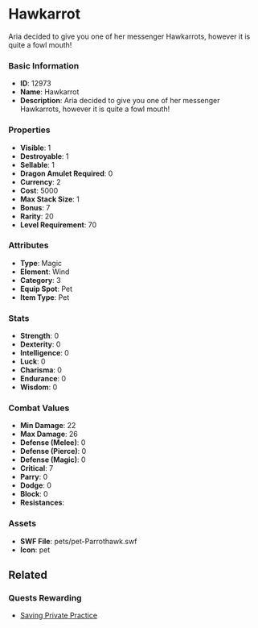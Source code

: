 # Hawkarrot

Aria decided to give you one of her messenger Hawkarrots, however it is quite a fowl mouth!

### Basic Information

- **ID**: 12973
- **Name**: Hawkarrot
- **Description**: Aria decided to give you one of her messenger Hawkarrots, however it is quite a fowl mouth!

### Properties

- **Visible**: 1
- **Destroyable**: 1
- **Sellable**: 1
- **Dragon Amulet Required**: 0
- **Currency**: 2
- **Cost**: 5000
- **Max Stack Size**: 1
- **Bonus**: 7
- **Rarity**: 20
- **Level Requirement**: 70

### Attributes

- **Type**: Magic
- **Element**: Wind
- **Category**: 3
- **Equip Spot**: Pet
- **Item Type**: Pet

### Stats

- **Strength**: 0
- **Dexterity**: 0
- **Intelligence**: 0
- **Luck**: 0
- **Charisma**: 0
- **Endurance**: 0
- **Wisdom**: 0

### Combat Values

- **Min Damage**: 22
- **Max Damage**: 26
- **Defense (Melee)**: 0
- **Defense (Pierce)**: 0
- **Defense (Magic)**: 0
- **Critical**: 7
- **Parry**: 0
- **Dodge**: 0
- **Block**: 0
- **Resistances**: 

### Assets

- **SWF File**: pets/pet-Parrothawk.swf
- **Icon**: pet

## Related

### Quests Rewarding

- [Saving Private Practice](../quests/1208-saving-private-practice.md)

